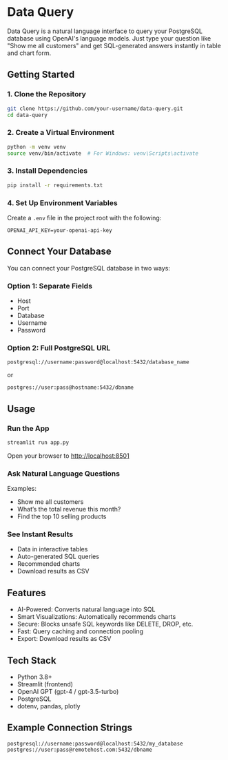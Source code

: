 # Data Query

Data Query is a natural language interface to query your PostgreSQL database using OpenAI's language models. Just type your question like "Show me all customers" and get SQL-generated answers instantly in table and chart form.

## Getting Started

### 1. Clone the Repository

```bash
git clone https://github.com/your-username/data-query.git
cd data-query
```

### 2. Create a Virtual Environment

```bash
python -m venv venv
source venv/bin/activate  # For Windows: venv\Scripts\activate
```

### 3. Install Dependencies

```bash
pip install -r requirements.txt
```

### 4. Set Up Environment Variables

Create a `.env` file in the project root with the following:

```
OPENAI_API_KEY=your-openai-api-key
```

## Connect Your Database

You can connect your PostgreSQL database in two ways:

### Option 1: Separate Fields

- Host
- Port
- Database
- Username
- Password

### Option 2: Full PostgreSQL URL

```
postgresql://username:password@localhost:5432/database_name
```

or

```
postgres://user:pass@hostname:5432/dbname
```

## Usage

### Run the App

```bash
streamlit run app.py
```

Open your browser to [http://localhost:8501](http://localhost:8501)

### Ask Natural Language Questions

Examples:

- Show me all customers
- What’s the total revenue this month?
- Find the top 10 selling products

### See Instant Results

- Data in interactive tables
- Auto-generated SQL queries
- Recommended charts
- Download results as CSV

## Features

- AI-Powered: Converts natural language into SQL
- Smart Visualizations: Automatically recommends charts
- Secure: Blocks unsafe SQL keywords like DELETE, DROP, etc.
- Fast: Query caching and connection pooling
- Export: Download results as CSV

## Tech Stack

- Python 3.8+
- Streamlit (frontend)
- OpenAI GPT (gpt-4 / gpt-3.5-turbo)
- PostgreSQL
- dotenv, pandas, plotly

## Example Connection Strings

```
postgresql://username:password@localhost:5432/my_database
postgres://user:pass@remotehost.com:5432/dbname
```
